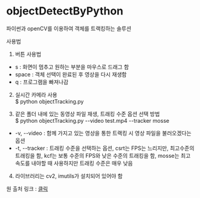 # objectDetectByPython

파이썬과 openCV를 이용하여 객체를 트랙킹하는 솔루션  

사용법  
1. 버튼 사용법  
  - s : 화면이 멈추고 원하는 부분을 마우스로 드래그 함  
  - space : 객체 선택이 완료된 후 영상을 다시 재생함  
  - q : 프로그램을 빠져나감  

2. 실시간 카메라 사용  
$ python objectTracking.py  

3. 같은 폴더 내에 있는 동영상 파일 재생, 트래킹 수준 옵션 선택 방법  
$ python objectTracking.py --video test.mp4 --tracker mosse 

  - -v, --video : 함께 가지고 있는 영상을 통한 트랙킹 시 영상 파일을 불러오겠다는 옵션
  - -t, --tracker : 트래킹 수준을 선택하는 옵션, csrt는 FPS는 느리지만, 최고수준의 트래킹을 함, kcf는 보통 수준의 FPS와 낮은 수준의 트래킹을 함, mosse는 최고 속도를 내야할 때 사용하지만 트래킹 수준은 매우 낮음  

4. 라이브러리는 cv2, imutils가 설치되어 있어야 함  


원 출처 링크 : [클릭](https://www.pyimagesearch.com/2018/07/30/opencv-object-tracking/)
